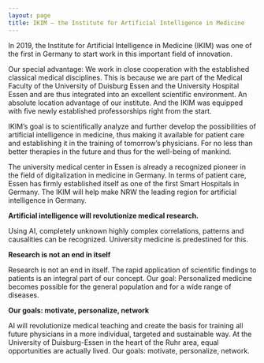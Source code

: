 ```yaml
---
layout: page
title: IKIM – the Institute for Artificial Intelligence in Medicine
---
```

In 2019, the Institute for Artificial Intelligence in Medicine (IKIM) was one of the first in Germany to start work in this important field of innovation.
 
Our special advantage: We work in close cooperation with the established classical medical disciplines. This is because we are part of the Medical Faculty of the University of Duisburg Essen and the University Hospital Essen and are thus integrated into an excellent scientific environment. An absolute location advantage of our institute. And the IKIM was equipped with five newly established professorships right from the start.

IKIM’s goal is to scientifically analyze and further develop the possibilities of artificial intelligence in medicine, thus making it available for patient care and establishing it in the training of tomorrow’s physicians. For no less than better therapies in the future and thus for the well-being of mankind.

The university medical center in Essen is already a recognized pioneer in the field of digitalization in medicine in Germany. In terms of patient care, Essen has firmly established itself as one of the first Smart Hospitals in Germany. The IKIM will help make NRW the leading region for artificial intelligence in Germany.

__Artificial intelligence will revolutionize medical research.__
  

Using AI, completely unknown highly complex correlations, patterns and causalities can be recognized. University medicine is predestined for this.


__Research is not an end in itself__
 
Research is not an end in itself. The rapid application of scientific findings to patients is an integral part of our concept. Our goal: Personalized medicine becomes possible for the general population and for a wide range of diseases.

__Our goals: motivate, personalize, network__
  
AI will revolutionize medical teaching and create the basis for training all future physicians in a more individual, targeted and sustainable way. At the University of Duisburg-Essen in the heart of the Ruhr area, equal opportunities are actually lived. Our goals: motivate, personalize, network.